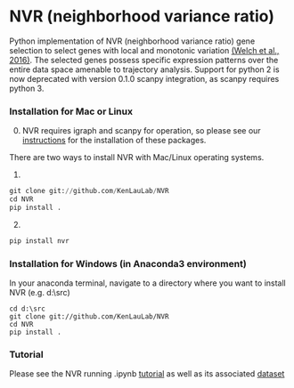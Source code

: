 # **NVR (neighborhood variance ratio)**

Python implementation of NVR (neighborhood variance ratio) gene selection to select genes with local and monotonic variation [(Welch et al., 2016)](https://www.ncbi.nlm.nih.gov/pubmed/27215581). The selected genes possess specific expression patterns over the entire data space amenable to trajectory analysis. Support for python 2 is now deprecated with version 0.1.0 scanpy integration, as scanpy requires python 3.

### Installation for Mac or Linux

0. NVR requires igraph and scanpy for operation, so please see our [instructions](https://github.com/KenLauLab/pCreode) for the installation of these packages.

There are two ways to install NVR with Mac/Linux operating systems.

1.
```python
git clone git://github.com/KenLauLab/NVR
cd NVR
pip install .
```

2.
```python
pip install nvr
```

### Installation for Windows (in Anaconda3 environment)
In your anaconda terminal, navigate to a directory where you want to install NVR (e.g. d:\src)
```
cd d:\src
git clone git://github.com/KenLauLab/NVR
cd NVR
pip install .
```

### Tutorial

Please see the NVR running .ipynb [tutorial](https://github.com/KenLauLab/NVR/blob/master/notebooks/NVR_tutorial.ipynb) as well as its associated [dataset](https://github.com/bobchen1701/NVR/tree/master/data/s1_counts.h5ad)
